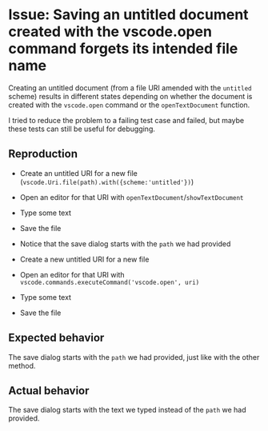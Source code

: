# Issue: Saving an untitled document created with the vscode.open command forgets its intended file name

Creating an untitled document
(from a file URI amended with the `untitled` scheme)
results in different states depending on whether the document is created
with the `vscode.open` command or the `openTextDocument` function.

I tried to reduce the problem to a failing test case and failed,
but maybe these tests can still be useful for debugging.

## Reproduction

- Create an untitled URI for a new file (`vscode.Uri.file(path).with({scheme:'untitled'})`)
- Open an editor for that URI with `openTextDocument`/`showTextDocument`
- Type some text
- Save the file
- Notice that the save dialog starts with the `path` we had provided

- Create a new untitled URI for a new file
- Open an editor for that URI with `vscode.commands.executeCommand('vscode.open', uri)`
- Type some text
- Save the file

## Expected behavior

The save dialog starts with the `path` we had provided,
just like with the other method.

## Actual behavior

The save dialog starts with the text we typed instead of the `path` we had provided.
